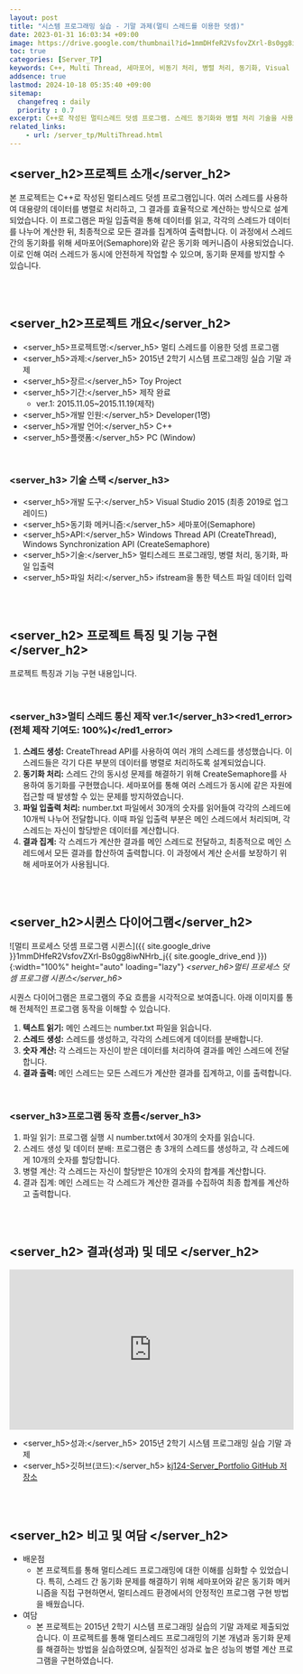 ```yaml
---
layout: post
title: "시스템 프로그래밍 실습 - 기말 과제(멀티 스레드를 이용한 덧셈)"
date: 2023-01-31 16:03:34 +09:00
image: https://drive.google.com/thumbnail?id=1mmDHfeR2VsfovZXrl-Bs0gg8iwNHrb_j
toc: true
categories: [Server_TP]
keywords: C++, Multi Thread, 세마포어, 비동기 처리, 병렬 처리, 동기화, Visual Studio, 파일 입출력, Mailbox API, 시스템 프로그래밍
addsence: true
lastmod: 2024-10-18 05:35:40 +09:00
sitemap: 
  changefreq : daily
  priority : 0.7
excerpt: C++로 작성된 멀티스레드 덧셈 프로그램. 스레드 동기화와 병렬 처리 기술을 사용하여 숫자 계산을 빠르게 수행하며, 세마포어로 안전한 동작을 보장합니다.
related_links:
    - url: /server_tp/MultiThread.html
---
```


## <server_h2>프로젝트 소개</server_h2>

본 프로젝트는 C++로 작성된 멀티스레드 덧셈 프로그램입니다. 여러 스레드를 사용하여 대용량의 데이터를 병렬로 처리하고, 그 결과를 효율적으로 계산하는 방식으로 설계되었습니다. 이 프로그램은 파일 입출력을 통해 데이터를 읽고, 각각의 스레드가 데이터를 나누어 계산한 뒤, 최종적으로 모든 결과를 집계하여 출력합니다. 이 과정에서 스레드 간의 동기화를 위해 세마포어(Semaphore)와 같은 동기화 메커니즘이 사용되었습니다. 이로 인해 여러 스레드가 동시에 안전하게 작업할 수 있으며, 동기화 문제를 방지할 수 있습니다.

<br>
<br>

## <server_h2>프로젝트 개요</server_h2>

- <span><server_h5>프로젝트명:</server_h5> 멀티 스레드를 이용한 덧셈 프로그램 </span>
- <span><server_h5>과제:</server_h5> 2015년 2학기 시스템 프로그래밍 실습 기말 과제</span>
- <span><server_h5>장르:</server_h5> Toy Project</span>
- <span><server_h5>기간:</server_h5> 제작 완료</span>
    - ver.1: 2015.11.05~2015.11.19(제작)
- <span><server_h5>개발 인원:</server_h5> Developer(1명)</span>
- <span><server_h5>개발 언어:</server_h5> C++</span>
- <span><server_h5>플랫폼:</server_h5> PC (Window)</span>

<br>

### <server_h3> 기술 스택 </server_h3>

- <span><server_h5>개발 도구:</server_h5> Visual Studio 2015 (최종 2019로 업그레이드)  </span>
- <span><server_h5>동기화 메커니즘:</server_h5> 세마포어(Semaphore) </span>
- <span><server_h5>API:</server_h5> Windows Thread API (CreateThread), Windows Synchronization API (CreateSemaphore) </span>
- <span><server_h5>기술:</server_h5> 멀티스레드 프로그래밍, 병렬 처리, 동기화, 파일 입출력 </span>
- <span><server_h5>파일 처리:</server_h5> ifstream을 통한 텍스트 파일 데이터 입력 </span>

<br>
<br>

## <server_h2> 프로젝트 특징 및 기능 구현 </server_h2>

프로젝트 특징과 기능 구현 내용입니다.

<br>

### <server_h3>멀티 스레드 통신 제작 ver.1</server_h3><red1_error> (전체 제작 기여도: 100%)</red1_error>

1. **스레드 생성:** CreateThread API를 사용하여 여러 개의 스레드를 생성했습니다. 이 스레드들은 각기 다른 부분의 데이터를 병렬로 처리하도록 설계되었습니다.
2. **동기화 처리:** 스레드 간의 동시성 문제를 해결하기 위해 CreateSemaphore를 사용하여 동기화를 구현했습니다. 세마포어를 통해 여러 스레드가 동시에 같은 자원에 접근할 때 발생할 수 있는 문제를 방지하였습니다.
3. **파일 입출력 처리:** number.txt 파일에서 30개의 숫자를 읽어들여 각각의 스레드에 10개씩 나누어 전달합니다. 이때 파일 입출력 부분은 메인 스레드에서 처리되며, 각 스레드는 자신이 할당받은 데이터를 계산합니다.
4. **결과 집계:** 각 스레드가 계산한 결과를 메인 스레드로 전달하고, 최종적으로 메인 스레드에서 모든 결과를 합산하여 출력합니다. 이 과정에서 계산 순서를 보장하기 위해 세마포어가 사용됩니다.

<br>
<br>

## <server_h2>시퀸스 다이어그램</server_h2>

![멀티 프로세스 덧셈 프로그램 시퀸스]({{ site.google_drive }}1mmDHfeR2VsfovZXrl-Bs0gg8iwNHrb_j{{ site.google_drive_end }}){:width="100%" height="auto" loading="lazy"}
*<server_h6>멀티 프로세스 덧셈 프로그램 시퀸스</server_h6>*

시퀀스 다이어그램은 프로그램의 주요 흐름을 시각적으로 보여줍니다. 아래 이미지를 통해 전체적인 프로그램 동작을 이해할 수 있습니다.

1. **텍스트 읽기:** 메인 스레드는 number.txt 파일을 읽습니다.
2. **스레드 생성:** 스레드를 생성하고, 각각의 스레드에게 데이터를 분배합니다.
3. **숫자 계산:** 각 스레드는 자신이 받은 데이터를 처리하여 결과를 메인 스레드에 전달합니다.
4. **결과 출력:** 메인 스레드는 모든 스레드가 계산한 결과를 집계하고, 이를 출력합니다.

<br>

### <server_h3>프로그램 동작 흐름</server_h3>

1. 파일 읽기: 프로그램 실행 시 number.txt에서 30개의 숫자를 읽습니다.
2. 스레드 생성 및 데이터 분배: 프로그램은 총 3개의 스레드를 생성하고, 각 스레드에게 10개의 숫자를 할당합니다.
3. 병렬 계산: 각 스레드는 자신이 할당받은 10개의 숫자의 합계를 계산합니다.
4. 결과 집계: 메인 스레드는 각 스레드가 계산한 결과를 수집하여 최종 합계를 계산하고 출력합니다.


<br>
<br>

## <server_h2> 결과(성과) 및 데모 </server_h2>

<iframe  width="100%" style="aspect-ratio:16/9" src="https://www.youtube.com/embed/apWhZFFAme8" title="멀티스레드 덧셈 프로그램 제작(화질 개선)" frameborder="0" allow="accelerometer; autoplay; clipboard-write; encrypted-media; gyroscope; picture-in-picture; web-share" allowfullscreen></iframe>

- <span><server_h5>성과:</server_h5> 2015년 2학기 시스템 프로그래밍 실습 기말 과제 </span>
- <span><server_h5>깃허브(코드):</server_h5> [kj124-Server_Portfolio GitHub 저장소](https://github.com/kj1241/Server_Portfolio/tree/main/System%20Programming/MultiThreadedSumProgram)</span>

<br>
<br>

## <server_h2> 비고 및 여담 </server_h2>

- 배운점
    - 본 프로젝트를 통해 멀티스레드 프로그래밍에 대한 이해를 심화할 수 있었습니다. 특히, 스레드 간 동기화 문제를 해결하기 위해 세마포어와 같은 동기화 메커니즘을 직접 구현하면서, 멀티스레드 환경에서의 안정적인 프로그램 구현 방법을 배웠습니다.
- 여담
    - 본 프로젝트는 2015년 2학기 시스템 프로그래밍 실습의 기말 과제로 제출되었습니다. 이 프로젝트를 통해 멀티스레드 프로그래밍의 기본 개념과 동기화 문제를 해결하는 방법을 실습하였으며, 실질적인 성과로 높은 성능의 병렬 계산 프로그램을 구현하였습니다.